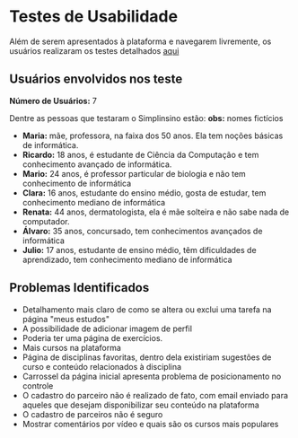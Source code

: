 # Testes de Usabilidade

Além de serem apresentados à plataforma e navegarem livremente, os usuários realizaram os testes detalhados [aqui](https://github.com/ICEI-PUC-Minas-PPLCC-TI/tiaw-ppl-cc-m-20212-aulas-particulares-01/blob/master/Documentacao/05-TestesDeSoftwareEUsabilidade/testesDeSoftware.md)

## Usuários envolvidos nos teste

**Número de Usuários:** 7

Dentre as pessoas que testaram o Simplinsino estão:
**obs:**  nomes fictícios

- **Maria:** mãe, professora, na faixa dos 50 anos. Ela tem noções básicas de informática.
- **Ricardo:** 18 anos, é estudante de Ciência da Computação e tem conhecimento avançado de informática.
- **Mario:** 24 anos, é professor particular de biologia  e não tem conhecimento de informática 
- **Clara:** 16 anos, estudante do ensino médio, gosta de estudar, tem conhecimento mediano de informática
- **Renata:** 44 anos, dermatologista, ela é mãe solteira e não sabe nada de computador.
- **Álvaro:** 35 anos, concursado, tem conhecimentos avançados de informática
- **Julio:** 17 anos, estudante de ensino médio, têm dificuldades de aprendizado, tem conhecimento mediano de informática


## Problemas Identificados

- Detalhamento mais claro de como se altera ou exclui uma tarefa na página "meus estudos"
- A possibilidade de adicionar imagem de perfil
- Poderia ter uma página de exercícios.
- Mais cursos na plataforma
- Página de disciplinas favoritas, dentro dela existiriam sugestões de curso e conteúdo relacionados à disciplina
- Carrossel da página inicial apresenta problema de posicionamento no controle
- O cadastro do parceiro não é realizado de fato, com email enviado para aqueles que desejam disponibilizar seu conteúdo na plataforma
- O cadastro de parceiros não é seguro 
- Mostrar comentários por vídeo e quais são os cursos mais populares
